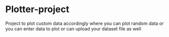 # Plotter-project
Project to plot custom data accordingly where you can plot random data or you can enter data to plot or can upload your dataset file as well
